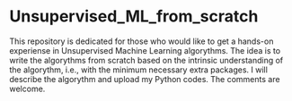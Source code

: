 # Unsupervised_ML_from_scratch
This repository is dedicated for those who would like to get a hands-on experiense in Unsupervised Machine Learning algorythms. The idea is to write the algorythms from scratch based on the intrinsic understanding of the algorythm, i.e., with the minimum necessary extra packages. I will describe the algorythm and upload my Python codes. The comments are welcome.
